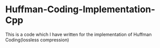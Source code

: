 # Huffman-Coding-Implementation-Cpp
This is a code which I have written for the implementation of Huffman Coding(lossless compression)
